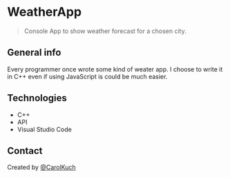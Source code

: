 # WeatherApp
> Console App to show weather forecast for a chosen city.

## General info
Every programmer once wrote some kind of weater app. I choose to write it in C++ even if using JavaScript is could be much easier. 

## Technologies
* C++
* API
* Visual Studio Code

## Contact
Created by [@CarolKuch](https://github.com/CarolKuch)
